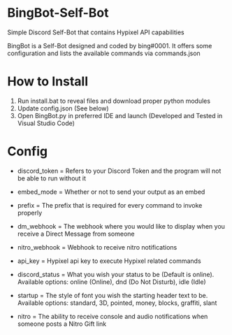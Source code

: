 # BingBot-Self-Bot
Simple Discord Self-Bot that contains Hypixel API capabilities

BingBot is a Self-Bot designed and coded by bing#0001. It offers some configuration and lists the available commands via commands.json

# How to Install

1. Run install.bat to reveal files and download proper python modules
2. Update config.json (See below)
3. Open BingBot.py in preferred IDE and launch (Developed and Tested in Visual Studio Code)

# Config
* discord_token = Refers to your Discord Token and the program will not be able to run without it
* embed_mode = Whether or not to send your output as an embed
* prefix = The prefix that is required for every command to invoke properly
* dm_webhook = The webhook where you would like to display when you receive a Direct Message from someone
* nitro_webhook = Webhook to receive nitro notifications
* api_key = Hypixel api key to execute Hypixel related commands
* discord_status = What you wish your status to be (Default is online). Available options: online (Online), dnd (Do Not Disturb), idle (Idle)
* startup = The style of font you wish the starting header text to be. Available options: standard, 3D, pointed, money, blocks, graffiti, slant

* nitro = The ability to receive console and audio notifications when someone posts a Nitro Gift link

